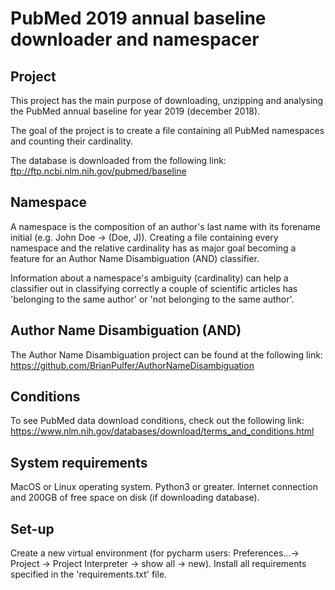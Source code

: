 # PubMed 2019 annual baseline downloader and namespacer

## Project
This project has the main purpose of downloading, unzipping and analysing the PubMed annual baseline for year 2019 
(december 2018).

The goal of the project is to create a file containing all PubMed namespaces and counting their cardinality.

The database is downloaded from the following link:
ftp://ftp.ncbi.nlm.nih.gov/pubmed/baseline

## Namespace
A namespace is the composition of an author's last name with its forename initial (e.g. John Doe -> (Doe, J)).
Creating a file containing every namespace and the relative cardinality has as major goal becoming a feature for an 
Author Name Disambiguation (AND) classifier.

Information about a namespace's ambiguity (cardinality) can help a classifier out in classifying correctly a couple of
scientific articles has 'belonging to the same author' or 'not belonging to the same author'.

## Author Name Disambiguation (AND)
The Author Name Disambiguation project can be found at the following link: 
https://github.com/BrianPulfer/AuthorNameDisambiguation

## Conditions
To see PubMed data download conditions, check out the following link:
https://www.nlm.nih.gov/databases/download/terms_and_conditions.html

## System requirements
MacOS or Linux operating system. Python3 or greater. Internet connection and 200GB of free space on disk 
(if downloading database).

## Set-up
Create a new virtual environment (for pycharm users: Preferences...-> Project -> Project Interpreter -> show all -> new).
Install all requirements specified in the 'requirements.txt' file.

